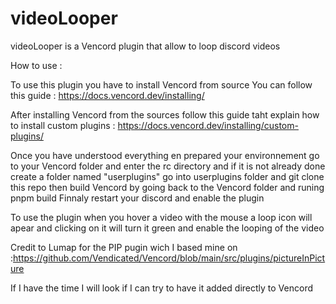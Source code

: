 # videoLooper
videoLooper is a Vencord plugin that allow to loop discord videos

How to use :

To use this plugin you have to install Vencord from source
You can follow this guide : https://docs.vencord.dev/installing/

After installing Vencord from the sources follow this guide taht explain how to install custom plugins : https://docs.vencord.dev/installing/custom-plugins/

Once you have understood everything en prepared your environnement
go to your Vencord folder and enter the rc directory and if it is not already done create a folder named "userplugins"
go into userplugins folder and git clone this repo
then build Vencord by going back to the Vencord folder and runing pnpm build
Finnaly restart your discord and enable the plugin

To use the plugin when you hover a video with the mouse a loop icon will apear and clicking on it will turn it green and enable the looping of the video

Credit to Lumap for the PIP pugin wich I based mine on :https://github.com/Vendicated/Vencord/blob/main/src/plugins/pictureInPicture

If I have the time I will look if I can try to have it added directly to Vencord
